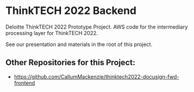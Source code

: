 # ThinkTECH 2022 Backend

Deloitte ThinkTECH 2022 Prototype Project.
AWS code for the intermediary processing layer for ThinkTECH 2022.

See our presentation and materials in the root of this project.

## Other Repositories for this Project:
- https://github.com/CallumMackenzie/thinktech2022-docusign-fwd-frontend
